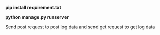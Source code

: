 

**pip install requirement.txt**

**python manage.py runserver**

Send post request to post log data and send get request to get log data
